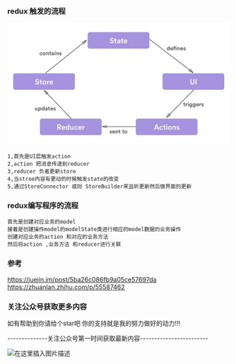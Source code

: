 







### redux 触发的流程  
![](https://github.com/yxwandroid/flutter_app_redux/blob/master/redux.jpg) 
 
    1,首先是UI层触发action  
    2,action 把消息传递到reducer  
    3,reducer 负者更新store   
    4,当stroe内容有更动的时候触发state的改变     
    5,通过StoreConnector 或则 StoreBuilder来监听更新然后做界面的更新





### redux编写程序的流程   

    首先是创建对应业务的model  
    接着是创建操作model的modelState类进行相应的model数据的业务操作 
    创建对应业务的action 和对应的业务方法  
    然后将action ,业务方法 和reducer进行关联 
    



### 参考

https://juejin.im/post/5ba26c086fb9a05ce57697da
https://zhuanlan.zhihu.com/p/55587462




### 关注公众号获取更多内容


如有帮助到你请给个star吧 你的支持就是我的努力做好的动力!!! 

--------------关注公众号第一时间获取最新内容------------------------

  ![在这里插入图片描述](https://img-blog.csdnimg.cn/20190926100941125.jpg)






